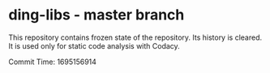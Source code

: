 # ding-libs - master branch

This repository contains frozen state of the repository.
Its history is cleared. It is used only for static code
analysis with Codacy.

Commit Time: 1695156914